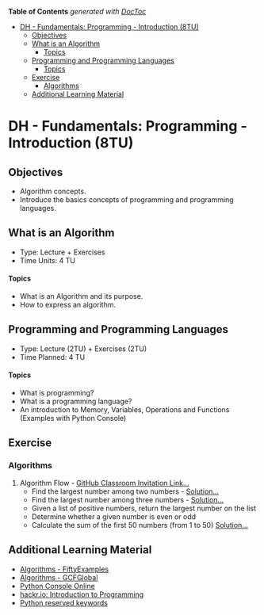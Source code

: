 <!-- START doctoc generated TOC please keep comment here to allow auto update -->
<!-- DON'T EDIT THIS SECTION, INSTEAD RE-RUN doctoc TO UPDATE -->
**Table of Contents**  *generated with [DocToc](https://github.com/thlorenz/doctoc)*

- [DH - Fundamentals: Programming - Introduction (8TU)](#dh---fundamentals-programming---introduction-8tu)
  - [Objectives](#objectives)
  - [What is an Algorithm](#what-is-an-algorithm)
      - [Topics](#topics)
  - [Programming and Programming Languages](#programming-and-programming-languages)
      - [Topics](#topics-1)
  - [Exercise](#exercise)
    - [Algorithms](#algorithms)
  - [Additional Learning Material](#additional-learning-material)

<!-- END doctoc generated TOC please keep comment here to allow auto update -->

# DH - Fundamentals: Programming - Introduction (8TU)

## Objectives

- Algorithm concepts.
- Introduce the basics concepts of programming and programming languages.

## What is an Algorithm

- Type: Lecture + Exercises 
- Time Units: 4 TU

#### Topics

- What is an Algorithm and its purpose.
- How to express an algorithm.

## Programming and Programming Languages

- Type: Lecture (2TU) + Exercises (2TU)
- Time Planned: 4 TU

#### Topics

- What is programming?
- What is a programming language?
- An introduction to Memory, Variables, Operations and Functions (Examples with Python Console)

## Exercise


### Algorithms


1. Algorithm Flow - [GitHub Classroom Invitation Link...](https://classroom.github.com/a/pN5xqsvV)
   - Find the largest number among two numbers - [Solution...](https://github.com/mathiasbrito-dci/python-course-2022/blob/0e0fe4c54819fe388764b76eb58f23496526558c/01%20-%20DH%20Fundamentals/010%20Day%20-%20Programming%20-%20Introduction%20-%208%20TU/diagrams/algorithm1.png)
   - Find the largest number among three numbers - [Solution...](https://github.com/mathiasbrito-dci/python-course-2022/blob/0e0fe4c54819fe388764b76eb58f23496526558c/01%20-%20DH%20Fundamentals/010%20Day%20-%20Programming%20-%20Introduction%20-%208%20TU/diagrams/algorithm2.png)
   - Given a list of positive numbers, return the largest number on the list
   - Determine whether a given number is even or odd
   - Calculate the sum of the first 50 numbers (from 1 to 50) [Solution...](https://github.com/mathiasbrito-dci/python-course-2022/blob/0e0fe4c54819fe388764b76eb58f23496526558c/01%20-%20DH%20Fundamentals/010%20Day%20-%20Programming%20-%20Introduction%20-%208%20TU/diagrams/algorithm5.png)


## Additional Learning Material

- [Algorithms - FiftyExamples](https://fiftyexamples.readthedocs.io/en/latest/algorithms.html)
- [Algorithms - GCFGlobal](https://edu.gcfglobal.org/en/computer-science/algorithms/1/)
- [Python Console Online](https://console.python.org/python-dot-org-console/)
- [hackr.io: Introduction to Programming](https://hackr.io/blog/what-is-programming)
- [Python reserved keywords](https://docs.python.org/3/reference/lexical_analysis.html#keywords)